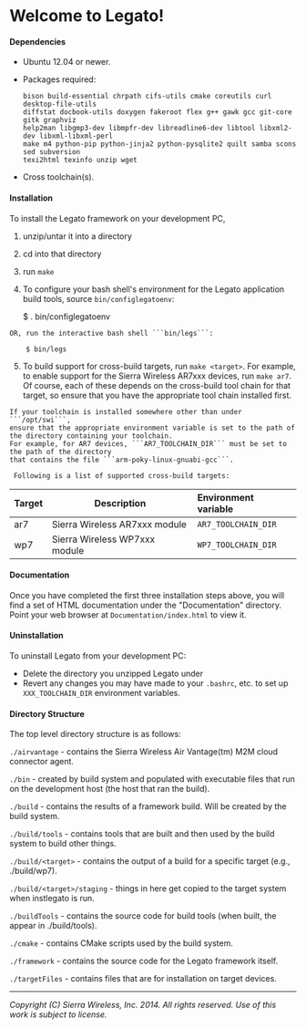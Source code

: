 Welcome to Legato!
==================

#### Dependencies

  - Ubuntu 12.04 or newer.
  - Packages required:

        bison build-essential chrpath cifs-utils cmake coreutils curl desktop-file-utils
        diffstat docbook-utils doxygen fakeroot flex g++ gawk gcc git-core gitk graphviz
        help2man libgmp3-dev libmpfr-dev libreadline6-dev libtool libxml2-dev libxml-libxml-perl
        make m4 python-pip python-jinja2 python-pysqlite2 quilt samba scons sed subversion
        texi2html texinfo unzip wget

  - Cross toolchain(s).

#### Installation

 To install the Legato framework on your development PC,

  1. unzip/untar it into a directory

  2. cd into that directory

  3. run ```make```

  4. To configure your bash shell's environment for the Legato application build tools,
     source ```bin/configlegatoenv```:

        $ . bin/configlegatoenv

    OR, run the interactive bash shell ```bin/legs```:

        $ bin/legs

  5. To build support for cross-build targets, run ```make <target>```.
    For example, to enable support for the Sierra Wireless AR7xxx devices, run ```make ar7```.
    Of course, each of these depends on the cross-build tool chain for that target,
    so ensure that you have the appropriate tool chain installed first.

    If your toolchain is installed somewhere other than under ```/opt/swi```,
    ensure that the appropriate environment variable is set to the path of
    the directory containing your toolchain.
    For example, for AR7 devices, ```AR7_TOOLCHAIN_DIR``` must be set to the path of the directory
    that contains the file ```arm-poky-linux-gnuabi-gcc```.

     Following is a list of supported cross-build targets:

Target |  Description                    | Environment variable
:------|---------------------------------|:-----------------------
   ar7 | Sierra Wireless AR7xxx module   | ```AR7_TOOLCHAIN_DIR```
   wp7 | Sierra Wireless WP7xxx module   | ```WP7_TOOLCHAIN_DIR```

#### Documentation

 Once you have completed the first three installation steps above, you will find a set of
 HTML documentation under the "Documentation" directory.  Point your web browser at
 ```Documentation/index.html``` to view it.

#### Uninstallation

 To uninstall Legato from your development PC:

  - Delete the directory you unzipped Legato under
  - Revert any changes you may have made to your ```.bashrc```, etc. to set up ```XXX_TOOLCHAIN_DIR```
    environment variables.


#### Directory Structure

 The top level directory structure is as follows:

   ```./airvantage``` - contains the Sierra Wireless Air Vantage(tm) M2M cloud connector agent.

   ```./bin``` - created by build system and populated with executable files that run on the development
           host (the host that ran the build).

   ```./build``` - contains the results of a framework build.  Will be created by the build system.

   ```./build/tools``` - contains tools that are built and then used by the build system to build
                   other things.

   ```./build/<target>``` - contains the output of a build for a specific target (e.g., ./build/wp7).

   ```./build/<target>/staging``` - things in here get copied to the target system when instlegato
                              is run.

   ```./buildTools``` - contains the source code for build tools (when built, the appear in
                  ./build/tools).

   ```./cmake``` - contains CMake scripts used by the build system.

   ```./framework``` - contains the source code for the Legato framework itself.

   ```./targetFiles``` - contains files that are for installation on target devices.

* * *
_Copyright (C) Sierra Wireless, Inc. 2014. All rights reserved. Use of this work is subject to license._
